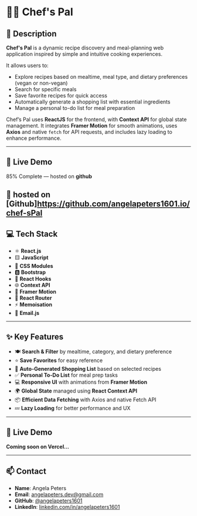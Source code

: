 # 👨‍🍳 Chef's Pal

## 📖 Description

**Chef's Pal** is a dynamic recipe discovery and meal-planning web application inspired by simple and intuitive cooking experiences.

It allows users to:
- Explore recipes based on mealtime, meal type, and dietary preferences (vegan or non-vegan)
- Search for specific meals
- Save favorite recipes for quick access
- Automatically generate a shopping list with essential ingredients
- Manage a personal to-do list for meal preparation

Chef’s Pal uses **ReactJS** for the frontend, with **Context API** for global state management. It integrates **Framer Motion** for smooth animations, uses **Axios** and native `fetch` for API requests, and includes lazy loading to enhance performance.

---


 ## 🚀 Live Demo
 85% Complete — hosted on **github**

🔧 hosted on [Github]https://github.com/angelapeters1601.io/chef-sPal
---

## 💻 Tech Stack

- ⚛️ **React.js**
- 🟨 **JavaScript**
- 🎨 **CSS Modules**
- 🅱️ **Bootstrap**
- 🧠 **React Hooks**
- 🌐 **Context API**
- 💫 **Framer Motion**
- 🔀 **React Router**
- ⚡ **Memoisation**
- 📩 **Email.js**

---

## ✨ Key Features

- 🍽️ **Search & Filter** by mealtime, category, and dietary preference  
- ⭐ **Save Favorites** for easy reference  
- 🛒 **Auto-Generated Shopping List** based on selected recipes  
- ✅ **Personal To-Do List** for meal prep tasks  
- 💻 **Responsive UI** with animations from **Framer Motion**  
- 🌍 **Global State** managed using **React Context API**  
- 📦 **Efficient Data Fetching** with Axios and native Fetch API  
- 💤 **Lazy Loading** for better performance and UX

---


## 🚧 Live Demo

**Coming soon on Vercel...**

---

## 📫 Contact

- **Name**: Angela Peters  
- **Email**: [angelapeters.dev@gmail.com](mailto:angelapeters.dev@gmail.com)  
- **GitHub**: [@angelapeters1601](https://github.com/angelapeters1601)  
- **LinkedIn**: [linkedin.com/in/angelapeters1601](https://linkedin.com/in/angelapeters1601)
